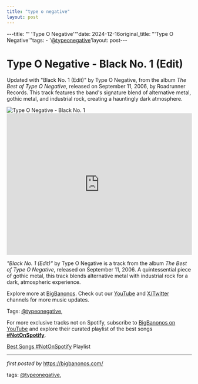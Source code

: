 ```yaml
---
title: "type o negative"
layout: post
---
```

---title: "' 'Type O Negative''"date: 2024-12-16original_title: "'Type O Negative'"tags:  - '[@typeonegative](/tags/typeonegative/)'layout: post---<!-- Title of the Post --><h1 >Type O Negative - Black No. 1 (Edit)</h1> <!-- Introductory Text --><p >Updated with "Black No. 1 (Edit)" by Type O Negative, from the album *The Best of Type O Negative*, released on September 11, 2006, by Roadrunner Records. This track features the band's signature blend of alternative metal, gothic metal, and industrial rock, creating a hauntingly dark atmosphere.</p> <!-- Featured Image --><div > <img src="https://e.snmc.io/i/1200/s/5f486aa9a90a94f8494b366027192c4b/11643073" alt="Type O Negative - Black No. 1" /></div> <!-- YouTube Video Embed --><div > <iframe width="100%" height="385" src="https://www.youtube.com/embed/vFwYJYl5GUQ" title="Type O Negative - Black No. 1 (Little Miss Scare -All) [HD Remaster] [OFFICIAL VIDEO]" frameborder="0" allow="accelerometer; autoplay; clipboard-write; encrypted-media; gyroscope; picture-in-picture; web-share" referrerpolicy="strict-origin-when-cross-origin" allowfullscreen></iframe></div> <!-- Song Information --><div > <p><em>"Black No. 1 (Edit)"</em> by Type O Negative is a track from the album *The Best of Type O Negative*, released on September 11, 2006. A quintessential piece of gothic metal, this track blends alternative metal with industrial rock for a dark, atmospheric experience.</p></div> <!-- Footer Links --><div > <p>Explore more at <a href="https://bigbanonos.com/" target="_blank">BigBanonos</a>. Check out our <a href="https://www.youtube.com/[@BigBanonos](/tags/BigBanonos/)" target="_blank">YouTube</a> and <a href="https://x.com/bigbanonos" target="_blank">X/Twitter</a> channels for more music updates.</p></div> <!-- Tags --><p >Tags: [@typeonegative](/tags/typeonegative/),</p><!--Subscribe and Playlist Links--><div>    <p>For more exclusive tracks not on Spotify, subscribe to <a href="https://www.youtube.com/[@BigBanonos](/tags/BigBanonos/)" target="_blank">BigBanonos on YouTube</a> and explore their curated playlist of the best songs <strong>[#NotOnSpotify](/tags/NotOnSpotify/)</strong>.</p>    <p><a href="https://www.youtube.com/playlist?list=PLtuNtuTatqI0kFahUCbtbfenC_ET5O_tr" target="_blank">Best Songs [#NotOnSpotify](/tags/NotOnSpotify/) Playlist<br /></a></p></div><hr /><p><em>first posted by</em> <a href="https://bigbanonos.com/" rel="noopener" target="_new">https://bigbanonos.com/</a></p><p>tags: [@typeonegative](/tags/typeonegative/),</p>